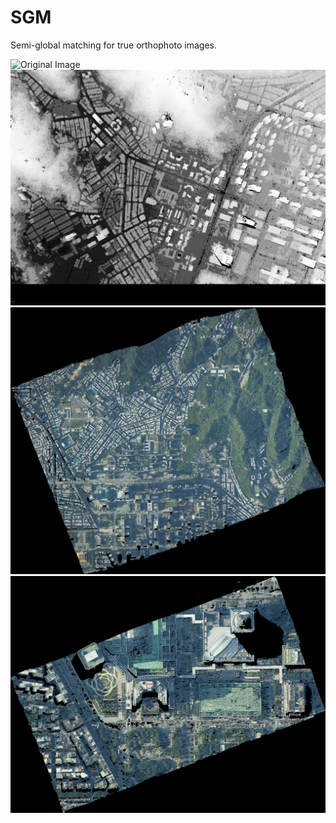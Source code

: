 # SGM
Semi-global matching for true orthophoto images.

![Original Image](https://github.com/jack09581013/SGM/blob/main/examples/Original%20Image.png)
![Stereo Image Matching](https://github.com/jack09581013/SGM/blob/main/examples/Stereo%20Image%20Matching.png)
![Taipei 101 True Orthophoto](https://github.com/jack09581013/SGM/blob/main/examples/True%20Orthophoto%20with%2020%20images.png)
![True Orthophoto with 20 images](https://github.com/jack09581013/SGM/blob/main/examples/Taipei%20101%20True%20Orthophoto.png)
